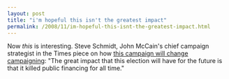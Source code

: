 ```yaml
---
layout: post
title: "i'm hopeful this isn't the greatest impact"
permalink: /2008/11/im-hopeful-this-isnt-the-greatest-impact.html
---
```


Now _this_ is interesting. Steve Schmidt, John McCain's chief campaign strategist in the Times piece on how [this campaign will change campaigning](http://www.nytimes.com/2008/11/04/us/politics/04memo.html?_r=1&hp&oref=slogin): "The great impact that this election will have for the future is that it killed public financing for all time."